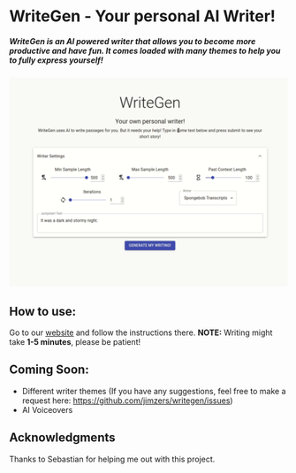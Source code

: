 # WriteGen - Your personal AI Writer!

##### _WriteGen is an AI powered writer that allows you to become more productive and have fun. It comes loaded with many themes to help you to fully express yourself!_

![WriteGen Demo](docs/writegen_demo.gif)

## How to use:

Go to our [website](https://writegen.com) and follow the instructions there. **NOTE:** Writing might take **1-5 minutes**, please be patient!

## Coming Soon:

- Different writer themes (If you have any suggestions, feel free to make a request here: https://github.com/jimzers/writegen/issues)
- AI Voiceovers

## Acknowledgments

Thanks to Sebastian for helping me out with this project.
